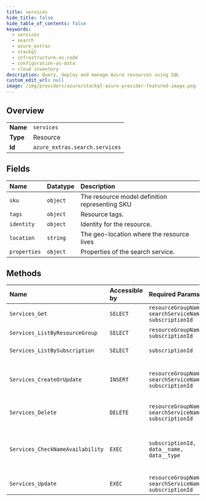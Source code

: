 ```yaml
---
title: services
hide_title: false
hide_table_of_contents: false
keywords:
  - services
  - search
  - azure_extras    
  - stackql
  - infrastructure-as-code
  - configuration-as-data
  - cloud inventory
description: Query, deploy and manage Azure resources using SQL
custom_edit_url: null
image: /img/providers/azure/stackql-azure-provider-featured-image.png
---
```

  
    

## Overview
<table><tbody>
<tr><td><b>Name</b></td><td><code>services</code></td></tr>
<tr><td><b>Type</b></td><td>Resource</td></tr>
<tr><td><b>Id</b></td><td><code>azure_extras.search.services</code></td></tr>
</tbody></table>

## Fields
| Name | Datatype | Description |
|:-----|:---------|:------------|
| `sku` | `object` | The resource model definition representing SKU |
| `tags` | `object` | Resource tags. |
| `identity` | `object` | Identity for the resource. |
| `location` | `string` | The geo-location where the resource lives |
| `properties` | `object` | Properties of the search service. |
## Methods
| Name | Accessible by | Required Params | Description |
|:-----|:--------------|:----------------|:------------|
| `Services_Get` | `SELECT` | `resourceGroupName, searchServiceName, subscriptionId` | Gets the search service with the given name in the given resource group. |
| `Services_ListByResourceGroup` | `SELECT` | `resourceGroupName, subscriptionId` | Gets a list of all search services in the given resource group. |
| `Services_ListBySubscription` | `SELECT` | `subscriptionId` | Gets a list of all search services in the given subscription. |
| `Services_CreateOrUpdate` | `INSERT` | `resourceGroupName, searchServiceName, subscriptionId` | Creates or updates a search service in the given resource group. If the search service already exists, all properties will be updated with the given values. |
| `Services_Delete` | `DELETE` | `resourceGroupName, searchServiceName, subscriptionId` | Deletes a search service in the given resource group, along with its associated resources. |
| `Services_CheckNameAvailability` | `EXEC` | `subscriptionId, data__name, data__type` | Checks whether or not the given search service name is available for use. Search service names must be globally unique since they are part of the service URI (https://&lt;name&gt;.search.windows.net). |
| `Services_Update` | `EXEC` | `resourceGroupName, searchServiceName, subscriptionId` | Updates an existing search service in the given resource group. |
